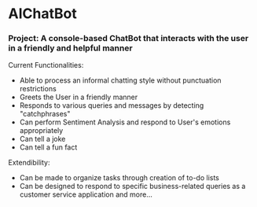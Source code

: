 # AIChatBot
### Project: A console-based ChatBot that interacts with the user in a friendly and helpful manner
Current Functionalities:
- Able to process an informal chatting style without punctuation restrictions
- Greets the User in a friendly manner
- Responds to various queries and messages by detecting "catchphrases"
- Can perform Sentiment Analysis and respond to User's emotions appropriately
- Can tell a joke
- Can tell a fun fact
  
Extendibility:
- Can be made to organize tasks through creation of to-do lists
- Can be designed to respond to specific business-related queries as a customer service application
and more...
